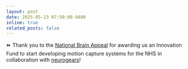 ```yaml
---
layout: post
date: 2025-05-23 07:59:00-0400
inline: true
related_posts: false
---
```

:fast_forward: Thank you to the [National Brain Appeal](https://www.nationalbrainappeal.org/) for awarding us an Innovation Fund to start developing motion capture systems for the NHS in collaboration with [neurogears](https://neurogears.org/about-us/)!